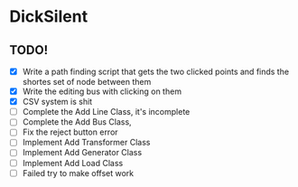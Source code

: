 #   DickSilent

##  TODO!
- [x] Write a path finding script that gets the two clicked points and finds the shortes set of node between them
- [x] Write the editing bus with clicking on them
- [x] CSV system is shit
- [ ] Complete the Add Line Class, it's incomplete
- [ ] Complete the Add Bus Class, 
- [ ] Fix the reject button error
- [ ] Implement Add Transformer Class
- [ ] Implement Add Generator Class
- [ ] Implement Add Load Class
- [ ] Failed try to make offset work
